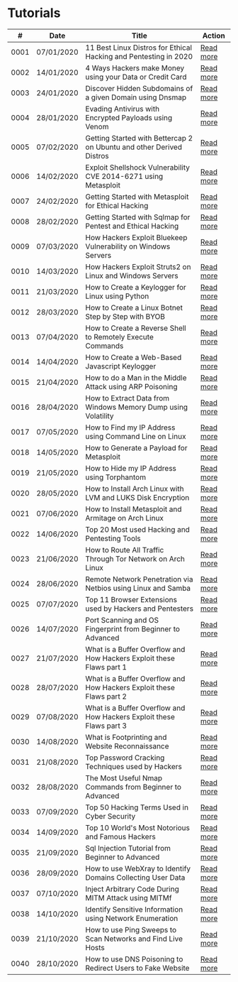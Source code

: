 # Tutorials

| #    | Date       | Title                                                                  | Action     |
|------|------------|------------------------------------------------------------------------|------------|
| 0001 | 07/01/2020 | 11 Best Linux Distros for Ethical Hacking and Pentesting in 2020       | [Read more](https://github.com/neoslab/tutorials/blob/master/articles/a59488ee01d7580682fc08fc7286135e.md) |
| 0002 | 14/01/2020 | 4 Ways Hackers make Money using your Data or Credit Card               | [Read more](https://github.com/neoslab/tutorials/blob/master/articles/2106b2ca385594f3c5d8abc9ed51358c.md) |
| 0003 | 24/01/2020 | Discover Hidden Subdomains of a given Domain using Dnsmap              | [Read more](https://github.com/neoslab/tutorials/blob/master/articles/15a317a0fc798f51b47f064f85453bd1.md) |
| 0004 | 28/01/2020 | Evading Antivirus with Encrypted Payloads using Venom                  | [Read more](https://github.com/neoslab/tutorials/blob/master/articles/8f927f9765083d67482a2632b6593671.md) |
| 0005 | 07/02/2020 | Getting Started with Bettercap 2 on Ubuntu and other Derived Distros   | [Read more](https://github.com/neoslab/tutorials/blob/master/articles/78d50914fdca2ffe86a53c11065c7b02.md) |
| 0006 | 14/02/2020 | Exploit Shellshock Vulnerability CVE 2014-6271 using Metasploit        | [Read more](https://github.com/neoslab/tutorials/blob/master/articles/00bbf7194c2d86d6fe89edf34e38d7be.md) |
| 0007 | 24/02/2020 | Getting Started with Metasploit for Ethical Hacking                    | [Read more](https://github.com/neoslab/tutorials/blob/master/articles/2cb2bc094e383b81bc08ed6d1bfaeae5.md) |
| 0008 | 28/02/2020 | Getting Started with Sqlmap for Pentest and Ethical Hacking            | [Read more](https://github.com/neoslab/tutorials/blob/master/articles/d09581a6380f6e2b685aef4f5d066eed.md) |
| 0009 | 07/03/2020 | How Hackers Exploit Bluekeep Vulnerability on Windows Servers          | [Read more](https://github.com/neoslab/tutorials/blob/master/articles/ef414d05cfbab3c223121f74b2a840d0.md) |
| 0010 | 14/03/2020 | How Hackers Exploit Struts2 on Linux and Windows Servers               | [Read more](https://github.com/neoslab/tutorials/blob/master/articles/91adb637ea66b06fd12ead9da236a201.md) |
| 0011 | 21/03/2020 | How to Create a Keylogger for Linux using Python                       | [Read more](https://github.com/neoslab/tutorials/blob/master/articles/bede86af28b5e86c89fb2666e0c5ed16.md) |
| 0012 | 28/03/2020 | How to Create a Linux Botnet Step by Step with BYOB                    | [Read more](https://github.com/neoslab/tutorials/blob/master/articles/475229c55e40e6c0653971a0c4501cdf.md) |
| 0013 | 07/04/2020 | How to Create a Reverse Shell to Remotely Execute Commands             | [Read more](https://github.com/neoslab/tutorials/blob/master/articles/dbfb972acdd0c85c73b86011a4560421.md) |
| 0014 | 14/04/2020 | How to Create a Web-Based Javascript Keylogger                         | [Read more](https://github.com/neoslab/tutorials/blob/master/articles/9413d1b630dae0d9cf183e8276046447.md) |
| 0015 | 21/04/2020 | How to do a Man in the Middle Attack using ARP Poisoning               | [Read more](https://github.com/neoslab/tutorials/blob/master/articles/7477333049898b59273a6b31fb92c7da.md) |
| 0016 | 28/04/2020 | How to Extract Data from Windows Memory Dump using Volatility          | [Read more](https://github.com/neoslab/tutorials/blob/master/articles/6fbceded85d1008f4e7282f083c9a763.md) |
| 0017 | 07/05/2020 | How to Find my IP Address using Command Line on Linux                  | [Read more](https://github.com/neoslab/tutorials/blob/master/articles/09cedae4ca89ec7c04544e2a1dccdcab.md) |
| 0018 | 14/05/2020 | How to Generate a Payload for Metasploit                               | [Read more](https://github.com/neoslab/tutorials/blob/master/articles/bcc450b81865a427047ecec5f9e07c42.md) |
| 0019 | 21/05/2020 | How to Hide my IP Address using Torphantom                             | [Read more](https://github.com/neoslab/tutorials/blob/master/articles/171de8b1895e2f4f794f95a0e9c1e138.md) |
| 0020 | 28/05/2020 | How to Install Arch Linux with LVM and LUKS Disk Encryption            | [Read more](https://github.com/neoslab/tutorials/blob/master/articles/a0a5b66544e6f6b07e0dd9fde48d1537.md) |
| 0021 | 07/06/2020 | How to Install Metasploit and Armitage on Arch Linux                   | [Read more](https://github.com/neoslab/tutorials/blob/master/articles/cc3db67121649cfc5e04f759441e06a2.md) |
| 0022 | 14/06/2020 | Top 20 Most used Hacking and Pentesting Tools                          | [Read more](https://github.com/neoslab/tutorials/blob/master/articles/3f50658f30aaa5da86dae9acdaf0e4b6.md) |
| 0023 | 21/06/2020 | How to Route All Traffic Through Tor Network on Arch Linux             | [Read more](https://github.com/neoslab/tutorials/blob/master/articles/04ada2d85a9a455342bf0c3ae8b21bb4.md) |
| 0024 | 28/06/2020 | Remote Network Penetration via Netbios using Linux and Samba           | [Read more](https://github.com/neoslab/tutorials/blob/master/articles/4d684c7ef1d373b25307e603823e9312.md) |
| 0025 | 07/07/2020 | Top 11 Browser Extensions used by Hackers and Pentesters               | [Read more](https://github.com/neoslab/tutorials/blob/master/articles/e3380eb5d69acbf838f17d33f841b450.md) |
| 0026 | 14/07/2020 | Port Scanning and OS Fingerprint from Beginner to Advanced             | [Read more](https://github.com/neoslab/tutorials/blob/master/articles/307867def063b2b26215fba0a64df4ca.md) |
| 0027 | 21/07/2020 | What is a Buffer Overflow and How Hackers Exploit these Flaws part 1   | [Read more](https://github.com/neoslab/tutorials/blob/master/articles/12089bda5ec9cb38858eb2184ceaa179.md) |
| 0028 | 28/07/2020 | What is a Buffer Overflow and How Hackers Exploit these Flaws part 2   | [Read more](https://github.com/neoslab/tutorials/blob/master/articles/5afb15034ccc33d4750897090b47a57e.md) |
| 0029 | 07/08/2020 | What is a Buffer Overflow and How Hackers Exploit these Flaws part 3   | [Read more](https://github.com/neoslab/tutorials/blob/master/articles/21301488d1528d66211d9f24a88ba783.md) |
| 0030 | 14/08/2020 | What is Footprinting and Website Reconnaissance                        | [Read more](https://github.com/neoslab/tutorials/blob/master/articles/c7f9715eba13379c9c4a5972d6ab409e.md) |
| 0031 | 21/08/2020 | Top Password Cracking Techniques used by Hackers                       | [Read more](https://github.com/neoslab/tutorials/blob/master/articles/a5efb03c4c5e05f30239b09665cd87a8.md) |
| 0032 | 28/08/2020 | The Most Useful Nmap Commands from Beginner to Advanced                | [Read more](https://github.com/neoslab/tutorials/blob/master/articles/9b85c5f874a849eea2846845786fa4f6.md) |
| 0033 | 07/09/2020 | Top 50 Hacking Terms Used in Cyber Security                            | [Read more](https://github.com/neoslab/tutorials/blob/master/articles/614993a3bd1b191098df1d2a11e2f8d8.md) |
| 0034 | 14/09/2020 | Top 10 World's Most Notorious and Famous Hackers                       | [Read more](https://github.com/neoslab/tutorials/blob/master/articles/f53b27694f66e7af34714b9ef8fcf515.md) |
| 0035 | 21/09/2020 | Sql Injection Tutorial from Beginner to Advanced                       | [Read more](https://github.com/neoslab/tutorials/blob/master/articles/c35173d95616f6bd906dcd60d3955f2d.md) |
| 0036 | 28/09/2020 | How to use WebXray to Identify Domains Collecting User Data            | [Read more](https://github.com/neoslab/tutorials/blob/master/articles/809c7872d029f0f8220895157291cf6b.md) |
| 0037 | 07/10/2020 | Inject Arbitrary Code During MITM Attack using MITMf                   | [Read more](https://github.com/neoslab/tutorials/blob/master/articles/65e868eb3d3249c6b0d2995bbfcecb5c.md) |
| 0038 | 14/10/2020 | Identify Sensitive Information using Network Enumeration               | [Read more](https://github.com/neoslab/tutorials/blob/master/articles/fd225bbf834537e3ff36b1200533b71d.md) |
| 0039 | 21/10/2020 | How to use Ping Sweeps to Scan Networks and Find Live Hosts            | [Read more](https://github.com/neoslab/tutorials/blob/master/articles/197e55f1aa528d8d45550ec7748409a9.md) |
| 0040 | 28/10/2020 | How to use DNS Poisoning to Redirect Users to Fake Website             | [Read more](https://github.com/neoslab/tutorials/blob/master/articles/f60275e7b17d4a31fb016e6d14a5c41e.md) |
